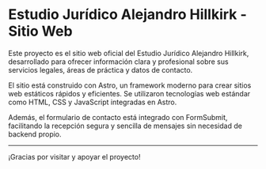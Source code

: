 # Estudio Jurídico Alejandro Hillkirk - Sitio Web

Este proyecto es el sitio web oficial del Estudio Jurídico Alejandro Hillkirk, desarrollado para ofrecer información clara y profesional sobre sus servicios legales, áreas de práctica y datos de contacto.

El sitio está construido con Astro, un framework moderno para crear sitios web estáticos rápidos y eficientes. Se utilizaron tecnologías web estándar como HTML, CSS y JavaScript integradas en Astro.

Además, el formulario de contacto está integrado con FormSubmit, facilitando la recepción segura y sencilla de mensajes sin necesidad de backend propio.

---

¡Gracias por visitar y apoyar el proyecto!
